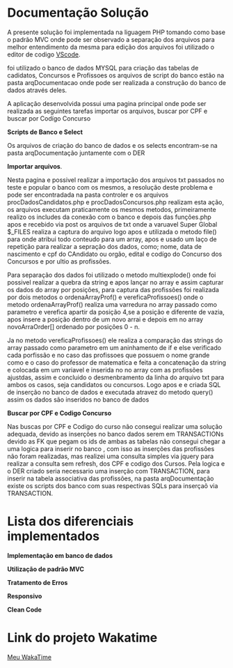 # Documentação Solução

A presente solução foi implementada na liguagem PHP  tomando como base o padrão MVC 
onde pode ser observado a separação dos arquivos para melhor entendimento da mesma para edição
dos arquivos foi utilizado o editor de codigo [VScode](https://code.visualstudio.com/).

foi utilizado o banco de dados MYSQL para criação das tabelas de cadidatos, Concursos e Profissoes
os arquivos de script do banco estão na pasta arqDocumentacao onde pode ser realizada a construção
do banco de dados através deles.

A aplicação desenvolvida possui uma pagina principal onde pode ser realizada as seguintes tarefas
importar os arquivos, buscar por CPF e buscar por Codígo Concurso

**Scripts de Banco e Select**

Os arquivos de criação do banco de dados e os selects encontram-se na pasta 
arqDocumentação juntamente com o DER

**Importar arquivos**.

Nesta pagina e possivel realizar a importação dos arquivos txt passados no teste e popular o banco com os mesmos, a resolução deste problema e pode ser encontradada na pasta controler e os arquivos procDadosCandidatos.php e procDadosConcursos.php realizam esta ação, os arquivos executam praticamente os mesmos metodos,  primeiramente realizo os includes da conexão com o banco e depois das funções.php apos e recebido via post os arquivos de txt onde a varuavel Super Global $_FILES realiza a captura do arquivo logo apos e utilizada o metodo file() para onde atribui todo conteudo para um array, apos e usado um  laço de repetição para realizar a sepração dos dados, como; nome, data de nascimento e cpf do CAndidato ou orgão, edital e codígo do Concurso dos Concursos e por ultio as profissões.
 
 Para separação dos dados foi utilizado o metodo multiexplode() onde foi possivel realizar a quebra da string e apos lançar no array e assim  capturar os dados do array por posições, para captura das profissões foi realizada por dois metodos o ordenaArrayProf() e vereficaProfissoes() onde o metodo ordenaArrayProf() realiza  uma varredura no array passado como parametro e verefica apartir da posição 4,se a posição e diferente de vazia, apos insere  a posição dentro de um novo arrai e depois em no array novoArraOrder[] ordenado por posições 0 - n.
  
  Ja no metodo vereficaProfissoes() ele realiza  a comparação das strings do array passado como parametro em um aninhamento de if e else verificado cada porfissão e no caso das profissoes que possuem o nome grande como e o caso do professor de matematica e feita a concatenação da string e colocada em um variavel e inserida no no array com as profissões ajustdas, assim e concluido o desmenbramento da linha do arquivo txt para ambos os casos, seja candidatos ou concursos. 
Logo apos e e criada SQL de inserção no banco de dados e executada atravez do metodo query() assim os dados são inseridos no banco de dados


**Buscar por CPF e Codigo Concurso**

Nas buscas por CPF e Codigo do curso não consegui realizar uma solução adequada, devido as inserções no banco dados  serem em TRANSACTIONs devido as FK que pegam os ids de ambas as tabelas  não consegui chegar a uma logica para inserir no banco ,  com isso as inserções das profissões não foram realizadas, mas realizei uma consulta simples via jquery para realizar a consulta sem refresh, dos CPF e codigo dos Cursos. Pela logica e o DER criado seria necessario uma inserção com TRANSACTION, para inserir na tabela associativa das profissões, na pasta arqDocumentação existe os scripts dos banco com suas respectivas SQLs para inserçaõ via TRANSACTION.


# Lista dos diferenciais implementados

**Implementação em banco de dados**

**Utilização de padrão MVC**

**Tratamento de Erros**

**Responsivo**

**Clean Code**

# Link do projeto Wakatime
[Meu WakaTime](https://wakatime.com/@46b10f44-8b60-4607-a4e0-827123d6a029/projects/xuzzsduoql?start=2018-06-04&end=2018-06-10)